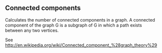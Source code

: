 ﻿## Connected components

Calculates the number of connected components in a graph. A connected component of the graph G is a subgraph of G in which a path exists between any two vertices.

See http://en.wikipedia.org/wiki/Connected_component_%28graph_theory%29 